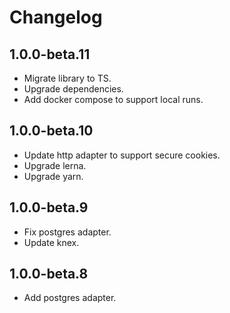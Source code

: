 # Changelog

## 1.0.0-beta.11

- Migrate library to TS.
- Upgrade dependencies.
- Add docker compose to support local runs.

## 1.0.0-beta.10

- Update http adapter to support secure cookies.
- Upgrade lerna.
- Upgrade yarn.

## 1.0.0-beta.9

- Fix postgres adapter.
- Update knex.

## 1.0.0-beta.8

- Add postgres adapter.
